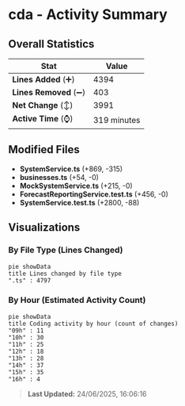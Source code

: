 # cda - Activity Summary 

## Overall Statistics

| Stat                   | Value                                                             |
| ---------------------- | ----------------------------------------------------------------- |
| **Lines Added** (➕)   | 4394                                          |
| **Lines Removed** (➖) | 403                                        |
| **Net Change** (↕)    | 3991                |
| **Active Time** (⌚)   | 319 minutes |


## Modified Files
- **SystemService.ts** (+869, -315)
- **businesses.ts** (+54, -0)
- **MockSystemService.ts** (+215, -0)
- **ForecastReportingService.test.ts** (+456, -0)
- **SystemService.test.ts** (+2800, -88)

## Visualizations

### By File Type (Lines Changed)

```mermaid
pie showData
title Lines changed by file type
".ts" : 4797
```

### By Hour (Estimated Activity Count)

```mermaid
pie showData
title Coding activity by hour (count of changes)
"09h" : 11
"10h" : 30
"11h" : 25
"12h" : 18
"13h" : 28
"14h" : 37
"15h" : 35
"16h" : 4
```


> **Last Updated:** 24/06/2025, 16:06:16